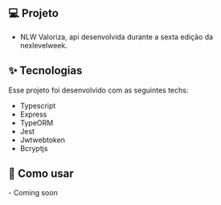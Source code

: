 <h2>💻 Projeto</h2>
  
  - NLW Valoriza, api desenvolvida durante a sexta edição da nexlevelweek.

<h2>✨ Tecnologias</h2>
<p>Esse projeto foi desenvolvido com as seguintes techs:</p>

   - Typescript
   - Express
   - TypeORM
   - Jest
   - Jwtwebtoken
   - Bcryptjs

<h2>🚀 Como usar</h2>
   - Coming soon
